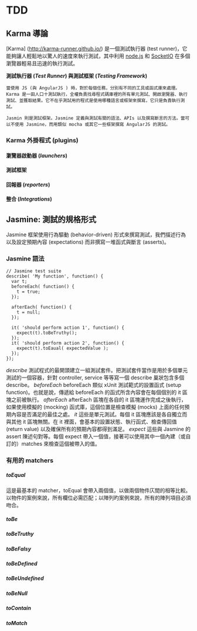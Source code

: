 # TDD

## Karma 導論
[Karma] (http://karma-runner.github.io/) 是一個測試執行器 (test runner)，它能夠讓人輕鬆地以驚人的速度來執行測試，其中利用 [node.js](http://www.nodejs.org/) 和 [SocketIO](http://www.socket.io/) 在多個瀏覽器輕易且迅速的執行測試。

**測試執行器 (*Test Runner*) 與測試框架 (*Testing Framework*)**
```
當使用 JS (與 AngularJS ) 時，對於每個任務，分別有不同的工具或函式庫來處理。Karma 是一田人口十測試執行，全權負責找尋程式碼庫裡的所有單元測試、開啟瀏覽器、執行測試、並獲取結果。它不在乎測試用的程式是使用哪種語言或框架來撰寫，它只是負責執行測試。

Jasmin 則是測試框架。Jasmine 定義與測試有關的語法、APIs 以及撰寫斷言的方法。當可以不使用 Jasmine，而用類似 mocha 或其它一些框架撰寫 AngularJS 的測試。
```

### Karma 外掛程式 (plugins) ###
#### 瀏覽器啟動器 (*launchers*) ####
#### 測試框架 ####
#### 回報器 (*reporters*) ####
#### 整合 (*Integrations*) ####

## Jasmine: 測試的規格形式 ##
Jasmine 框架使用行為驅動 (behavior-driven) 形式來撰寫測試，我們描述行為以及設定預期內容 (expectations) 而非撰寫一堆函式與斷言 (asserts)。

### Jasmine 語法 ###
```
// Jasmine test suite
describe( 'My function', function() {
  var t;
  beforeEach( function() {
    t = true;
  });
  
  afterEach( function() {
    t = null;
  });
  
  it( 'should perform action 1', function() {
    expect(t).toBeTruthy();
  });
  it( 'should perform action 2', function() {
    expect(t).toEaual( expectedValue );
  });
});
```
_describe_
  測試程式的最開頭建立一組測試套件。把測試套件當作是用於多個單元測試的一個容器，針對 controller, service 等等寫一個 describe 巢狀包含多個 describe。
_beforeEach_
  beforeEach 類似 xUnit 測試範式的設置函式 (setup function)。也就是說，傳遞給 beforeEach 的函式所含內容會在每個個別的 it 區塊之前被執行。
_afterEach_
  afterEach 區塊在各自的 it 區塊運作完成之後執行，如果使用模擬的 (mocking) 函式庫，這個位置是檢查模擬 (mocks) 上面的任何預期內容是否滿足的最佳之處。
_it_
  這些是單元測試。每個 it 區塊應該是各自獨立而與其他 it 區塊無關。在 it 裡面，會基本的設置狀態、執行函式、檢查傳回值(return value) 以及確保所有的預期內容都得到滿足。
_expect_
  這些與 Jasmine 的 assert 陳述句對等。每個 expect 帶入一個值，接著可以使用其中一個內建（或自訂的）matches 來檢查這個被帶入的值。
  
### 有用的 matchers ###
##### toEqual #####
這是最基本的 matcher，toEqual 會帶入兩個值，以做兩個物件庂間的相等比較。以物件的案例來說，所有欄位必需匹配；以陣列旳案例來說，所有的陣列項目必須吻合。
##### toBe #####
##### toBeTruthy #####
##### toBeFalsy #####
##### toBeDefined #####
##### toBeUndefined #####
##### toBeNull #####
##### toContain #####
##### toMatch #####

